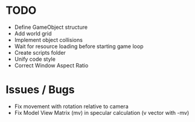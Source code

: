 # TODO

- Define GameObject structure
- Add world grid
- Implement object collisions
- Wait for resource loading before starting game loop
- Create scripts folder
- Unify code style
- Correct Window Aspect Ratio

# Issues / Bugs

- Fix movement with rotation relative to camera
- Fix Model View Matrix (mv) in specular calculation (v vector with -mv)